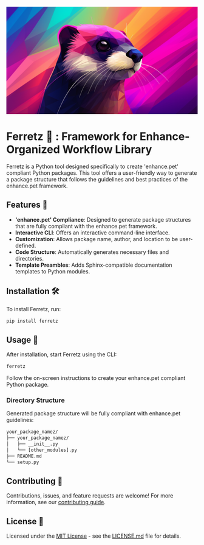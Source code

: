 ![Ferret-logo.png](./Images/Ferret-logo.png)

# Ferretz 🦡 : Framework for Enhance-Organized Workflow Library

Ferretz is a Python tool designed specifically to create 'enhance.pet' compliant Python packages. This tool offers a user-friendly way to generate a package structure that follows the guidelines and best practices of the enhance.pet framework.

## Features 🌟

- **'enhance.pet' Compliance**: Designed to generate package structures that are fully compliant with the enhance.pet framework.
- **Interactive CLI**: Offers an interactive command-line interface.
- **Customization**: Allows package name, author, and location to be user-defined.
- **Code Structure**: Automatically generates necessary files and directories.
- **Template Preambles**: Adds Sphinx-compatible documentation templates to Python modules.

## Installation 🛠️

To install Ferretz, run:

```bash
pip install ferretz
```

## Usage 🚀

After installation, start Ferretz using the CLI:

```bash
ferretz
```

Follow the on-screen instructions to create your enhance.pet compliant Python package.

### Directory Structure

Generated package structure will be fully compliant with enhance.pet guidelines:

```plaintext
your_package_namez/
├── your_package_namez/
│   ├── __init__.py
│   └── [other_modules].py
├── README.md
└── setup.py
```

## Contributing 🤝

Contributions, issues, and feature requests are welcome! For more information, see our [contributing guide](./CONTRIBUTING.md).

## License 📄

Licensed under the [MIT License](./LICENSE) - see the [LICENSE.md](./LICENSE.md) file for details.
